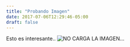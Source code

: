 ```yaml
---
title: "Probando Imagen"
date: 2017-07-06T12:29:46-05:00
draft: false
---
```


Esto es interesante..
![NO CARGA LA IMAGEN...](https://pre14.deviantart.net/da1b/th/pre/f/2012/062/0/3/ryuk_by_ladygt93-d4rjsuo.jpg)